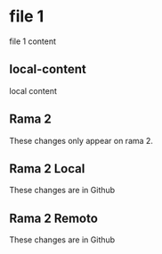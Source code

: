# file 1
file 1 content

## local-content
local content

## Rama 2
These changes only appear on rama 2.

##  Rama 2 Local
These changes are in Github

## Rama 2 Remoto
These changes are in Github

